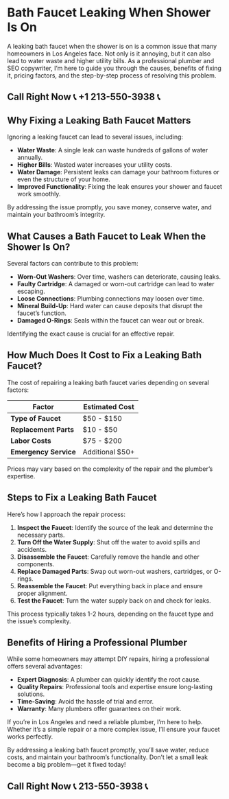 # Bath Faucet Leaking When Shower Is On  

A leaking bath faucet when the shower is on is a common issue that many homeowners in Los Angeles face. Not only is it annoying, but it can also lead to water waste and higher utility bills. As a professional plumber and SEO copywriter, I’m here to guide you through the causes, benefits of fixing it, pricing factors, and the step-by-step process of resolving this problem.  

## Call Right Now 📞 +1 213-550-3938 📞

## Why Fixing a Leaking Bath Faucet Matters  

Ignoring a leaking faucet can lead to several issues, including:  
- **Water Waste**: A single leak can waste hundreds of gallons of water annually.  
- **Higher Bills**: Wasted water increases your utility costs.  
- **Water Damage**: Persistent leaks can damage your bathroom fixtures or even the structure of your home.  
- **Improved Functionality**: Fixing the leak ensures your shower and faucet work smoothly.  

By addressing the issue promptly, you save money, conserve water, and maintain your bathroom’s integrity.  

## What Causes a Bath Faucet to Leak When the Shower Is On?  

Several factors can contribute to this problem:  
- **Worn-Out Washers**: Over time, washers can deteriorate, causing leaks.  
- **Faulty Cartridge**: A damaged or worn-out cartridge can lead to water escaping.  
- **Loose Connections**: Plumbing connections may loosen over time.  
- **Mineral Build-Up**: Hard water can cause deposits that disrupt the faucet’s function.  
- **Damaged O-Rings**: Seals within the faucet can wear out or break.  

Identifying the exact cause is crucial for an effective repair.  

## How Much Does It Cost to Fix a Leaking Bath Faucet?  

The cost of repairing a leaking bath faucet varies depending on several factors:  

| **Factor**                | **Estimated Cost** |  
|----------------------------|--------------------|  
| **Type of Faucet**          | $50 - $150         |  
| **Replacement Parts**       | $10 - $50          |  
| **Labor Costs**             | $75 - $200         |  
| **Emergency Service**       | Additional $50+    |  

Prices may vary based on the complexity of the repair and the plumber’s expertise.  

## Steps to Fix a Leaking Bath Faucet  

Here’s how I approach the repair process:  

1. **Inspect the Faucet**: Identify the source of the leak and determine the necessary parts.  
2. **Turn Off the Water Supply**: Shut off the water to avoid spills and accidents.  
3. **Disassemble the Faucet**: Carefully remove the handle and other components.  
4. **Replace Damaged Parts**: Swap out worn-out washers, cartridges, or O-rings.  
5. **Reassemble the Faucet**: Put everything back in place and ensure proper alignment.  
6. **Test the Faucet**: Turn the water supply back on and check for leaks.  

This process typically takes 1-2 hours, depending on the faucet type and the issue’s complexity.  

## Benefits of Hiring a Professional Plumber  

While some homeowners may attempt DIY repairs, hiring a professional offers several advantages:  
- **Expert Diagnosis**: A plumber can quickly identify the root cause.  
- **Quality Repairs**: Professional tools and expertise ensure long-lasting solutions.  
- **Time-Saving**: Avoid the hassle of trial and error.  
- **Warranty**: Many plumbers offer guarantees on their work.  

If you’re in Los Angeles and need a reliable plumber, I’m here to help. Whether it’s a simple repair or a more complex issue, I’ll ensure your faucet works perfectly.  

By addressing a leaking bath faucet promptly, you’ll save water, reduce costs, and maintain your bathroom’s functionality. Don’t let a small leak become a big problem—get it fixed today!
## Call Right Now 📞 213-550-3938 📞